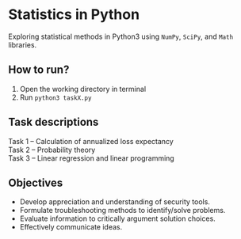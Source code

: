 # Statistics in Python
Exploring statistical methods in Python3 using `NumPy`, `SciPy`, and `Math` libraries.

## How to run?
1. Open the working directory in terminal
2. Run `python3 taskX.py`

## Task descriptions
Task 1 – Calculation of annualized loss expectancy </br>
Task 2 – Probability theory </br>
Task 3 – Linear regression and linear programming

## Objectives 
- Develop appreciation and understanding of security tools.
- Formulate troubleshooting methods to identify/solve problems.
- Evaluate information to critically argument solution choices.
- Effectively communicate ideas.

